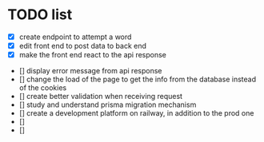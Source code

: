 # TODO list

- [x] create endpoint to attempt a word
- [x] edit front end to post data to back end
- [x] make the front end react to the api response
- [] display error message from api response
- [] change the load of the page to get the info from the database instead of the cookies
- [] create better validation when receiving request
- [] study and understand prisma migration mechanism
- [] create a development platform on railway, in addition to the prod one
- []
- []
